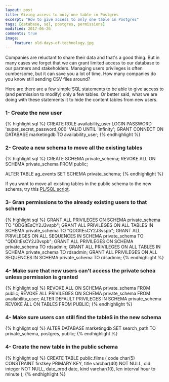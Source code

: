 ```yaml
---
layout: post
title: Giving access to only one table in Postgres
excerpt: "How to give access to only one table in Postgres"
tags: [database, sql, postgres, permissions]
modified: 2017-06-26
comments: true
image:
    feature: old-days-of-technology.jpg
---
```


Companies are reluctant to share their data and that's a good thing.
But in many cases we forget that we can grant limited access to our database to our partners and stakeholders.
Managing users privileges is often cumbersome, but it can save you a lot of time.
How many companies do you know still sending CSV files around?


Here are there are a few simple SQL statements to be able to give access to (and permission to modify) only a few tables.
Or better said, what we are doing with these statements it to hide the content tables from new users.


### 1- Create the new user

{% highlight sql %}
CREATE ROLE availability_user LOGIN PASSWORD 'super_secret_password_000' VALID UNTIL 'infinity';
GRANT CONNECT ON DATABASE marketingdb TO availability_user;
{% endhighlight %}


### 2- Create a new schema to move all the existing tables

{% highlight sql %}
CREATE SCHEMA private_schema;
REVOKE ALL ON SCHEMA private_schema FROM public;

ALTER TABLE ag_events SET SCHEMA private_schema;
{% endhighlight %}

If you want to move all existing tables in the public schema to the new schema, try this [PL/SQL script](https://stackoverflow.com/a/10224326/337746).

### 3- Gran permissions to the already existing users to that schema

{% highlight sql %}
GRANT ALL PRIVILEGES ON                  SCHEMA private_schema TO "QDGItEsCY2J3vspb";
GRANT ALL PRIVILEGES ON ALL TABLES    IN SCHEMA private_schema TO "QDGItEsCY2J3vspb";
GRANT ALL PRIVILEGES ON ALL SEQUENCES IN SCHEMA private_schema TO "QDGItEsCY2J3vspb";
GRANT ALL PRIVILEGES ON                  SCHEMA private_schema TO rdsadmin;
GRANT ALL PRIVILEGES ON ALL TABLES    IN SCHEMA private_schema TO rdsadmin;
GRANT ALL PRIVILEGES ON ALL SEQUENCES IN SCHEMA private_schema TO rdsadmin;
{% endhighlight %}


### 4- Make sure that new users can't access the private schea unless permission is granted


{% highlight sql %}
REVOKE ALL ON SCHEMA private_schema FROM public;
REVOKE ALL PRIVILEGES ON SCHEMA private_schema FROM availability_user;
ALTER DEFAULT PRIVILEGES IN SCHEMA private_schema REVOKE ALL ON TABLES FROM PUBLIC;
{% endhighlight %}

### 4- Make sure users can still find the tableS in the new schema


{% highlight sql %}
ALTER DATABASE marketingdb SET search_path TO private_schema, postgres, public;
{% endhighlight %}



### 4- Create the new table in the public schema

{% highlight sql %}
CREATE TABLE public.films (
    code        char(5) CONSTRAINT firstkey PRIMARY KEY,
    title       varchar(40) NOT NULL,
    did         integer NOT NULL,
    date_prod   date,
    kind        varchar(10),
    len         interval hour to minute
);
{% endhighlight %}
